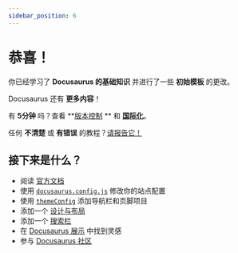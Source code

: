 ```yaml
---
sidebar_position: 6
---
```


# 恭喜！

你已经学习了 **Docusaurus 的基础知识** 并进行了一些 **初始模板** 的更改。

Docusaurus 还有 **更多内容**！

有 **5分钟** 吗？查看 **[版本控制](../tutorial-extras/manage-docs-versions.md) ** 和 **[国际化](../tutorial-extras/translate-your-site.md)**。

任何 **不清楚** 或 **有错误** 的教程？[请报告它！](https://github.com/facebook/docusaurus/discussions/4610)

## 接下来是什么？

- 阅读 [官方文档](https://docusaurus.io/)
- 使用 [`docusaurus.config.js`](https://docusaurus.io/docs/api/docusaurus-config) 修改你的站点配置
- 使用 [`themeConfig`](https://docusaurus.io/docs/api/themes/configuration) 添加导航栏和页脚项目
- 添加一个 [设计与布局](https://docusaurus.io/docs/styling-layout)
- 添加一个 [搜索栏](https://docusaurus.io/docs/search)
- 在 [Docusaurus 展示](https://docusaurus.io/showcase) 中找到灵感
- 参与 [Docusaurus 社区](https://docusaurus.io/community/support)
